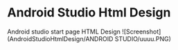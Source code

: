 # Android Studio Html Design
Android studio start page HTML Design
![Screenshot](AndroidStudioHtmlDesign/ANDROID STUDIO/uuuu.PNG)
